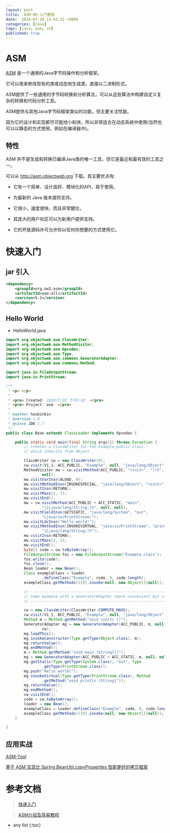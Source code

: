 ```yaml
---
layout: post
title:  ASM-00-入门教程
date:  2018-07-20 13:43:31 +0800
categories: [Java]
tags: [java, asm, sh]
published: true
---
```


# ASM

[ASM](https://asm.ow2.io/) 是一个通用的Java字节码操作和分析框架。

它可以用来修改现有的类或动态地生成类，直接以二进制形式。

ASM提供了一些通用的字节码转换和分析算法，可以从这些算法中构建自定义复杂的转换和代码分析工具。

ASM提供与其他Java字节码框架类似的功能，但主要关注性能。

因为它的设计和实现都尽可能地小和快，所以非常适合在动态系统中使用(当然也可以以静态的方式使用，例如在编译器中)。


## 特性

ASM 并不是生成和转换已编译Java类的唯一工具，但它是最近和最有效的工具之一。

可以从 http://asm.objectweb.org 下载。其主要优点有:

- 它有一个简单、设计良好、模块化的API，易于使用。

- 为最新的 Java 版本提供支持。

- 它很小，速度很快，而且非常健壮。

- 其庞大的用户社区可以为新用户提供支持。

- 它的开放源码许可允许你以任何你想要的方式使用它。

# 快速入门

## jar 引入

```xml
<dependency>
	<groupId>org.ow2.asm</groupId>
	<artifactId>asm-all</artifactId>
	<version>5.1</version>
</dependency>
```


## Hello World

- HelloWorld.java

```java
import org.objectweb.asm.ClassWriter;
import org.objectweb.asm.MethodVisitor;
import org.objectweb.asm.Opcodes;
import org.objectweb.asm.Type;
import org.objectweb.asm.commons.GeneratorAdapter;
import org.objectweb.asm.commons.Method;

import java.io.FileOutputStream;
import java.io.PrintStream;

/**
 * <p> </p>
 *
 * <pre> Created: 2018/7/20 下午2:01  </pre>
 * <pre> Project: asm  </pre>
 *
 * @author houbinbin
 * @version 1.0
 * @since JDK 1.7
 */
public class Bean extends ClassLoader implements Opcodes {

    public static void main(final String args[]) throws Exception {
        // creates a ClassWriter for the Example public class,
        // which inherits from Object

        ClassWriter cw = new ClassWriter(0);
        cw.visit(V1_1, ACC_PUBLIC, "Example", null, "java/lang/Object", null);
        MethodVisitor mw = cw.visitMethod(ACC_PUBLIC, "<init>", "()V", null,
                null);
        mw.visitVarInsn(ALOAD, 0);
        mw.visitMethodInsn(INVOKESPECIAL, "java/lang/Object", "<init>", "()V");
        mw.visitInsn(RETURN);
        mw.visitMaxs(1, 1);
        mw.visitEnd();
        mw = cw.visitMethod(ACC_PUBLIC + ACC_STATIC, "main",
                "([Ljava/lang/String;)V", null, null);
        mw.visitFieldInsn(GETSTATIC, "java/lang/System", "out",
                "Ljava/io/PrintStream;");
        mw.visitLdcInsn("Hello world!");
        mw.visitMethodInsn(INVOKEVIRTUAL, "java/io/PrintStream", "println",
                "(Ljava/lang/String;)V");
        mw.visitInsn(RETURN);
        mw.visitMaxs(2, 2);
        mw.visitEnd();
        byte[] code = cw.toByteArray();
        FileOutputStream fos = new FileOutputStream("Example.class");
        fos.write(code);
        fos.close();
        Bean loader = new Bean();
        Class exampleClass = loader
                .defineClass("Example", code, 0, code.length);
        exampleClass.getMethods()[0].invoke(null, new Object[]{null});

        // ------------------------------------------------------------------------
        // Same example with a GeneratorAdapter (more convenient but slower)
        // ------------------------------------------------------------------------

        cw = new ClassWriter(ClassWriter.COMPUTE_MAXS);
        cw.visit(V1_1, ACC_PUBLIC, "Example", null, "java/lang/Object", null);
        Method m = Method.getMethod("void <init> ()");
        GeneratorAdapter mg = new GeneratorAdapter(ACC_PUBLIC, m, null, null,
                cw);
        mg.loadThis();
        mg.invokeConstructor(Type.getType(Object.class), m);
        mg.returnValue();
        mg.endMethod();
        m = Method.getMethod("void main (String[])");
        mg = new GeneratorAdapter(ACC_PUBLIC + ACC_STATIC, m, null, null, cw);
        mg.getStatic(Type.getType(System.class), "out", Type
                .getType(PrintStream.class));
        mg.push("Hello world!");
        mg.invokeVirtual(Type.getType(PrintStream.class), Method
                .getMethod("void println (String)"));
        mg.returnValue();
        mg.endMethod();
        cw.visitEnd();
        code = cw.toByteArray();
        loader = new Bean();
        exampleClass = loader.defineClass("Example", code, 0, code.length);
        exampleClass.getMethods()[0].invoke(null, new Object[]{null});
    }

}
```


## 应用实战

[ASM-Tool](https://github.com/houbb/asm-tool)

[基于 ASM 实现比 Spring BeanUtil.copyProperties 性能更好的拷贝框架](https://github.com/houbb/bean-mapping)

# 参考文档

> [快速入门](https://blog.csdn.net/mn960mn/article/details/51418236)

> [ASM介绍及简易教程](https://blog.csdn.net/wodeyuer125/article/details/44618679)

* any list
{:toc}
